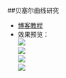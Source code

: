 ##贝塞尔曲线研究  

* [博客教程]()   
* 效果预览：  
 ![ ](https://github.com/XINCGer/Unity3DTraining/tree/master/BezierTest/Previews/1.png)  
 ![ ](https://github.com/XINCGer/Unity3DTraining/tree/master/BezierTest/Previews/2.png)  
 ![ ](https://github.com/XINCGer/Unity3DTraining/tree/master/BezierTest/Previews/3.png)  
 ![ ](https://github.com/XINCGer/Unity3DTraining/tree/master/BezierTest/Previews/4.png)
